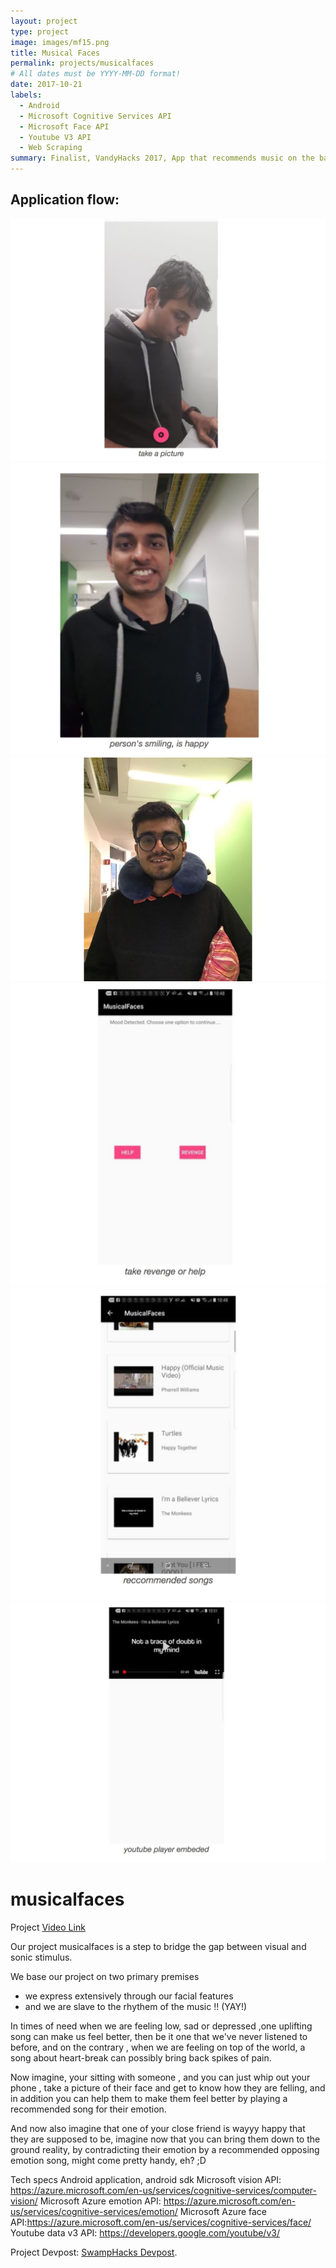 ```yaml
---
layout: project
type: project
image: images/mf15.png
title: Musical Faces
permalink: projects/musicalfaces
# All dates must be YYYY-MM-DD format!
date: 2017-10-21
labels:
  - Android
  - Microsoft Cognitive Services API
  - Microsoft Face API
  - Youtube V3 API
  - Web Scraping
summary: Finalist, VandyHacks 2017, App that recommends music on the basis of user's facial expressions
---
```

## Application flow: 
<div class="ui image">
  <img class="ui image" src="../images/mf11.png">
  <img class="ui image" src="../images/mf12.png">
  <img class="ui image" src="../images/mf3.png">
  <img class="ui image" src="../images/mf14.png">
  <img class="ui image" src="../images/mf15.png">
  <img class="ui image" src="../images/mf16.png">
</div>

# musicalfaces

Project [Video Link](https://youtu.be/wetPkyiPhww)

Our project musicalfaces is a step to bridge the gap between visual and sonic stimulus. 

We base our project on two primary premises
- we express extensively through our facial features
- and we are slave to the rhythem of the music !! (YAY!)



In times of need when we are feeling low, sad or depressed ,one uplifting song can make us feel better, then be it one that we've never listened to before, and on the contrary , when we are feeling on top of the world, a song about heart-break can possibly bring back spikes of pain.

Now imagine, your sitting with someone , and you can just whip out your phone , take a picture of their face and get to know how they are felling, and in addition you can help them to make them feel better by playing a recommended song for their emotion.

And now also imagine that one of your close friend is wayyy happy that they are supposed to be, imagine now that you can bring them down to the ground reality, by contradicting their emotion by a recommended opposing emotion song, might come pretty handy, eh? ;D

Tech specs
Android application, android sdk
Microsoft vision API: https://azure.microsoft.com/en-us/services/cognitive-services/computer-vision/
Microsoft Azure emotion API: https://azure.microsoft.com/en-us/services/cognitive-services/emotion/
Microsoft Azure face API:https://azure.microsoft.com/en-us/services/cognitive-services/face/
Youtube data v3 API: https://developers.google.com/youtube/v3/



Project Devpost: [SwampHacks Devpost](https://devpost.com/software/opendoors).
